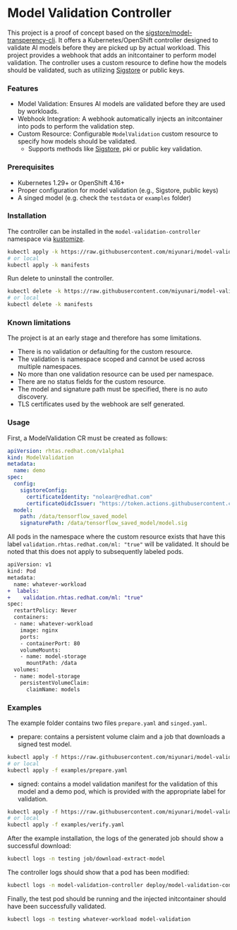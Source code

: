 # Model Validation Controller

This project is a proof of concept based on the [sigstore/model-transperency-cli](https://github.com/sigstore/model-transparency).
It offers a Kubernetes/OpenShift controller designed to validate AI models before they are picked up by actual
workload. This project provides a webhook that adds an initcontainer to perform model validation. 
The controller uses a custom resource to define how the models should be validated, such as utilizing [Sigstore](https://www.sigstore.dev/) or public keys.

### Features

- Model Validation: Ensures AI models are validated before they are used by workloads.
- Webhook Integration: A webhook automatically injects an initcontainer into pods to perform the validation step.
- Custom Resource: Configurable `ModelValidation` custom resource to specify how models should be validated. 
    - Supports methods like [Sigstore](https://www.sigstore.dev/), pki or public key validation.

### Prerequisites

- Kubernetes 1.29+ or OpenShift 4.16+
- Proper configuration for model validation (e.g., Sigstore, public keys)
- A singed model (e.g. check the `testdata` or `examples` folder)

### Installation

The controller can be installed in the `model-validation-controller` namespace via [kustomize](https://kustomize.io/).
```bash
kubectl apply -k https://raw.githubusercontent.com/miyunari/model-validation-controller/main/manifests
# or local
kubectl apply -k manifests
```

Run delete to uninstall the controller.
```bash
kubectl delete -k https://raw.githubusercontent.com/miyunari/model-validation-controller/main/manifests
# or local
kubectl delete -k manifests
```
### Known limitations

The project is at an early stage and therefore has some limitations.

- There is no validation or defaulting for the custom resource.
- The validation is namespace scoped and cannot be used across multiple namespaces.
- No more than one validation resource can be used per namespace.
- There are no status fields for the custom resource.
- The model and signature path must be specified, there is no auto discovery.
- TLS certificates used by the webhook are self generated.

### Usage

First, a ModelValidation CR must be created as follows:
```yaml
apiVersion: rhtas.redhat.com/v1alpha1
kind: ModelValidation
metadata:
  name: demo
spec:
  config:
    sigstoreConfig:
      certificateIdentity: "nolear@redhat.com"
      certificateOidcIssuer: "https://token.actions.githubusercontent.com"
  model:
    path: /data/tensorflow_saved_model
    signaturePath: /data/tensorflow_saved_model/model.sig
```

All pods in the namespace where the custom resource exists that have this label `validation.rhtas.redhat.com/ml: "true"` will be validated.
It should be noted that this does not apply to subsequently labeled pods.

```diff
apiVersion: v1
kind: Pod
metadata:
  name: whatever-workload
+  labels:
+    validation.rhtas.redhat.com/ml: "true"
spec:
  restartPolicy: Never
  containers:
  - name: whatever-workload
    image: nginx
    ports:
    - containerPort: 80
    volumeMounts:
    - name: model-storage
      mountPath: /data
  volumes:
  - name: model-storage
    persistentVolumeClaim:
      claimName: models
```

### Examples

The example folder contains two files `prepare.yaml` and `singed.yaml`.

- prepare: contains a persistent volume claim and a job that downloads a signed test model.
```bash
kubectl apply -f https://raw.githubusercontent.com/miyunari/model-validation-controller/main/examples/prepare.yaml
# or local
kubectl apply -f examples/prepare.yaml
```
- signed: contains a model validation manifest for the validation of this model and a demo pod, which is provided with the appropriate label for validation.
```bash
kubectl apply -f https://raw.githubusercontent.com/miyunari/model-validation-controller/main/examples/verify.yaml
# or local
kubectl apply -f examples/verify.yaml
```

After the example installation, the logs of the generated job should show a successful download:
```bash
kubectl logs -n testing job/download-extract-model 
```

The controller logs should show that a pod has been modified:
```bash
kubectl logs -n model-validation-controller deploy/model-validation-controller
```

Finally, the test pod should be running and the injected initcontainer should have been successfully validated.
```bash
kubectl logs -n testing whatever-workload model-validation
```